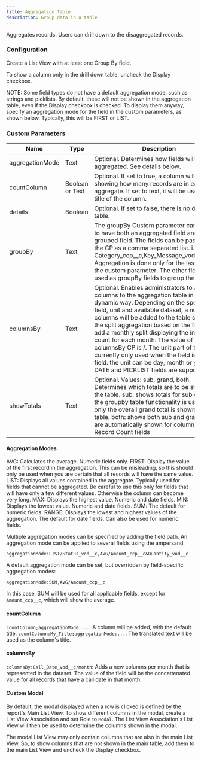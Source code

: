 ```yaml
---
title: Aggregation Table
description: Group data in a table
---
```


Aggregates records. Users can drill down to the disaggregated records.

### Configuration

Create a List View with at least one Group By field.

To show a column only in the drill down table, uncheck the Display checkbox.

NOTE: Some field types do not have a default aggregation mode, such as strings and picklists. By default, these will not be shown in the aggregation table, even if the Display checkbox is checked. To display them anyway, specify an aggregation mode for the field in the custom parameters, as shown below. Typically, this will be FIRST or LIST.

### Custom Parameters

| Name                | Type  | Description |
|---------------------|-------|-------------|
| aggregationMode     | Text  | Optional. Determines how fields will be aggregated. See details below. |
| countColumn         | Boolean or Text  | Optional. If set to true, a column will be added showing how many records are in each aggregate. If set to text, it will be used as the title of the column. |
| details             | Boolean | Optional. If set to false, there is no drill down table. |
| groupBy             | Text  | The groupBy Custom parameter can be used to have both an aggregated field and a grouped field. The fields can be passed into the CP as a comma separated list. i.e. Category_ccp__c,Key_Message_vod__c.Name. Aggregation is done only for the last field in the custom parameter. The other fields are used as groupBy fields to group the dataset. |
| columnsBy           | Text  |  Optional. Enables administrators to add columns to the aggregation table in a dynamic way. Depending on the specified field, unit and available dataset, a number of columns will be added to the table showing the split aggregation based on the field. i.e. add a monthly split displaying the interaction count for each month. The value of the columnsBy CP is <field>/<unit>. The unit part of the CP is currently only used when the field is a DATE field. the unit can be day, month or year. Both DATE and PICKLIST fields are supported. |
| showTotals          | Text | Optional. Values: sub, grand, both. Determines which totals are to be shown in the table. sub: shows totals for sub groups if the groupby table functionality is used. grand: only the overall grand total is shown in the table. both: shows both sub and grand. Totals are automatically shown for columnBy and Record Count fields |

#### Aggregation Modes

AVG: Calculates the average. Numeric fields only.
FIRST: Display the value of the first record in the aggregation. This can be misleading, so this should only be used when you are certain that all records will have the same value.
LIST: Displays all values contained in the aggregate. Typically used for fields that cannot be aggregated. Be careful to use this only for fields that will have only a few different values. Otherwise the column can become very long.
MAX: Displays the highest value. Numeric and date fields.
MIN: Displays the lowest value. Numeric and date fields.
SUM: The default for numeric fields.
RANGE: Displays the lowest and highest values of the aggregation. The default for date fields. Can also be used for numeric fields. 

Multiple aggregation modes can be specified by adding the field path. An aggregation mode can be applied to several fields using the ampersand.

`aggregationMode:LIST/Status_vod__c,AVG/Amount_ccp__c&Quantity_vod__c`

A default aggregation mode can be set, but overridden by field-specific aggregation modes:

`aggregationMode:SUM,AVG/Amount_ccp__c`

In this case, SUM will be used for all applicable fields, except for `Amount_ccp__c`, which will show the average.

#### countColumn

`countColumn;aggregationMode:...`: A column will be added, with the default title.
`countColumn:My_Title;aggregationMode:...`: The translated text will be used as the column's title.

#### columnsBy
`columnsBy:Call_Date_vod__c/month`: Adds a new columns per month that is represented in the dataset. The value of the field will be the concattenated value for all records that have a call date in that month.

#### Custom Modal

By default, the modal displayed when a row is clicked is defined by the report's Main List View. To show different columns in the modal, create a List View Association and set Role to `Modal`. The List View Association's List View will then be used to determine the columns shown in the modal.

The modal List View may only contain columns that are also in the main List View. So, to show columns that are not shown in the main table, add them to the main List View and uncheck the Display checkbox.
